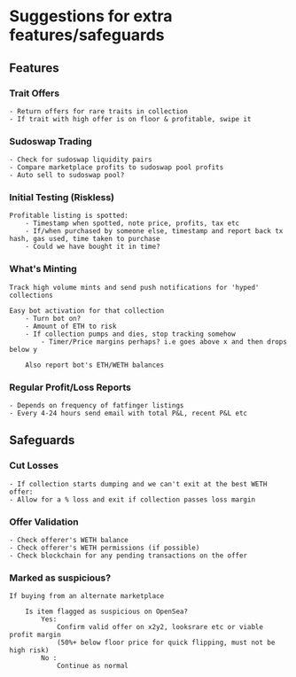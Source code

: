 # Suggestions for extra features/safeguards

## Features 

### Trait Offers
    - Return offers for rare traits in collection
    - If trait with high offer is on floor & profitable, swipe it 

### Sudoswap Trading
    - Check for sudoswap liquidity pairs
    - Compare marketplace profits to sudoswap pool profits
    - Auto sell to sudoswap pool?

### Initial Testing (Riskless)
    Profitable listing is spotted:
        - Timestamp when spotted, note price, profits, tax etc
        - If/when purchased by someone else, timestamp and report back tx hash, gas used, time taken to purchase
        - Could we have bought it in time?

### What's Minting
    Track high volume mints and send push notifications for 'hyped' collections

    Easy bot activation for that collection
        - Turn bot on?
        - Amount of ETH to risk
        - If collection pumps and dies, stop tracking somehow
            - Timer/Price margins perhaps? i.e goes above x and then drops below y 

        Also report bot's ETH/WETH balances 


### Regular Profit/Loss Reports
    - Depends on frequency of fatfinger listings
    - Every 4-24 hours send email with total P&L, recent P&L etc

## Safeguards

### Cut Losses
    - If collection starts dumping and we can't exit at the best WETH offer:
    - Allow for a % loss and exit if collection passes loss margin

### Offer Validation
    - Check offerer's WETH balance
    - Check offerer's WETH permissions (if possible)
    - Check blockchain for any pending transactions on the offer 

### Marked as suspicious?
    If buying from an alternate marketplace

        Is item flagged as suspicious on OpenSea?
            Yes:
                Confirm valid offer on x2y2, looksrare etc or viable profit margin 
                (50%+ below floor price for quick flipping, must not be high risk)
            No :
                Continue as normal
